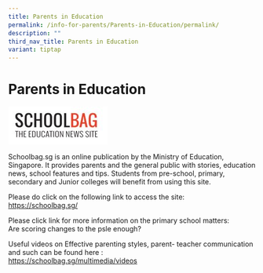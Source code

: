 ```yaml
---
title: Parents in Education
permalink: /info-for-parents/Parents-in-Education/permalink/
description: ""
third_nav_title: Parents in Education
variant: tiptap
---
```

<h1>Parents in Education</h1>
<div class="isomer-image-wrapper">
<img style="width:40%" height="auto" width="100%" src="/images/schoolbag.jpg">
</div>
<p>Schoolbag.sg is an online publication by the Ministry of Education, Singapore.
It provides parents and the general public with stories, education news,
school features and tips. Students from pre-school, primary, secondary
and Junior colleges will benefit from using this site.</p>
<p>Please do click on the following link to access the site:
<br><a href="https://www.schoolbag.edu.sg/" rel="noopener noreferrer nofollow" target="_blank">https://schoolbag.sg/</a>
</p>
<p>Please click link for more information on the primary school matters:
<br><a rel="noopener noreferrer nofollow" target="_blank">Are scoring changes to the psle enough?</a>
</p>
<p>Useful videos on Effective parenting styles, parent- teacher communication
and such can be found here :
<br><a href="https://schoolbag.sg/multimedia/videos" rel="noopener noreferrer nofollow" target="_blank">https://schoolbag.sg/multimedia/videos</a>
</p>
